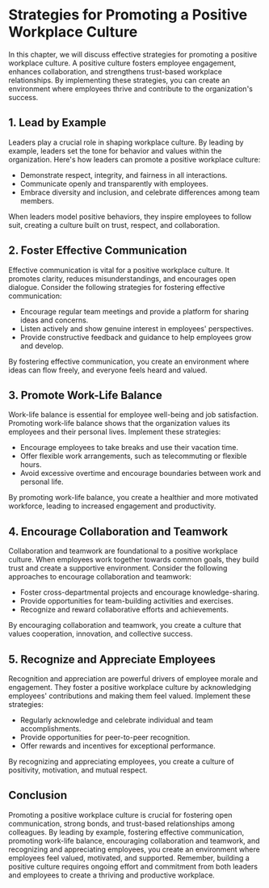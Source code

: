 # Strategies for Promoting a Positive Workplace Culture

In this chapter, we will discuss effective strategies for promoting a positive workplace culture. A positive culture fosters employee engagement, enhances collaboration, and strengthens trust-based workplace relationships. By implementing these strategies, you can create an environment where employees thrive and contribute to the organization's success.

## 1\. Lead by Example

Leaders play a crucial role in shaping workplace culture. By leading by example, leaders set the tone for behavior and values within the organization. Here's how leaders can promote a positive workplace culture:

- Demonstrate respect, integrity, and fairness in all interactions.
- Communicate openly and transparently with employees.
- Embrace diversity and inclusion, and celebrate differences among team members.

When leaders model positive behaviors, they inspire employees to follow suit, creating a culture built on trust, respect, and collaboration.

## 2\. Foster Effective Communication

Effective communication is vital for a positive workplace culture. It promotes clarity, reduces misunderstandings, and encourages open dialogue. Consider the following strategies for fostering effective communication:

- Encourage regular team meetings and provide a platform for sharing ideas and concerns.
- Listen actively and show genuine interest in employees' perspectives.
- Provide constructive feedback and guidance to help employees grow and develop.

By fostering effective communication, you create an environment where ideas can flow freely, and everyone feels heard and valued.

## 3\. Promote Work-Life Balance

Work-life balance is essential for employee well-being and job satisfaction. Promoting work-life balance shows that the organization values its employees and their personal lives. Implement these strategies:

- Encourage employees to take breaks and use their vacation time.
- Offer flexible work arrangements, such as telecommuting or flexible hours.
- Avoid excessive overtime and encourage boundaries between work and personal life.

By promoting work-life balance, you create a healthier and more motivated workforce, leading to increased engagement and productivity.

## 4\. Encourage Collaboration and Teamwork

Collaboration and teamwork are foundational to a positive workplace culture. When employees work together towards common goals, they build trust and create a supportive environment. Consider the following approaches to encourage collaboration and teamwork:

- Foster cross-departmental projects and encourage knowledge-sharing.
- Provide opportunities for team-building activities and exercises.
- Recognize and reward collaborative efforts and achievements.

By encouraging collaboration and teamwork, you create a culture that values cooperation, innovation, and collective success.

## 5\. Recognize and Appreciate Employees

Recognition and appreciation are powerful drivers of employee morale and engagement. They foster a positive workplace culture by acknowledging employees' contributions and making them feel valued. Implement these strategies:

- Regularly acknowledge and celebrate individual and team accomplishments.
- Provide opportunities for peer-to-peer recognition.
- Offer rewards and incentives for exceptional performance.

By recognizing and appreciating employees, you create a culture of positivity, motivation, and mutual respect.

## Conclusion

Promoting a positive workplace culture is crucial for fostering open communication, strong bonds, and trust-based relationships among colleagues. By leading by example, fostering effective communication, promoting work-life balance, encouraging collaboration and teamwork, and recognizing and appreciating employees, you create an environment where employees feel valued, motivated, and supported. Remember, building a positive culture requires ongoing effort and commitment from both leaders and employees to create a thriving and productive workplace.
